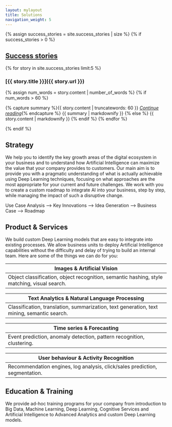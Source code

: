```yaml
---
layout: mylayout
title: Solutions
navigation_weight: 5
---
```


{% assign success_stories = site.success_stories | size %}
{% if success_stories > 0 %}

## [Success stories](/success_stories.html)

{% for story in site.success_stories limit:5 %}
### [{{ story.title }}]({{ story.url }})
{% assign num_words = story.content | number_of_words %}
{% if num_words > 60 %}

{% capture summary %}{{ story.content | truncatewords: 60 }} 
<em><a href="{{ story.url }}">Continue reading</a></em>{% endcapture %}
{{ summary | markdownify }} 
{% else %}
{{ story.content | markdownify }}
{% endif %}
{% endfor %}

{% endif %}

## Strategy

We help you to identify the key growth areas of the digital ecosystem in your business and to understand how Artificial Intelligence can maximize the value that your company provides to customers. Our main aim is to provide you with a pragmatic understanding of what is actually achievable using Deep Learning techniques, focusing on what approaches are the most appropriate for your current and future challenges. We work with you to create a custom roadmap to integrate AI into your business, step by step, while managing the impact of such a disruptive change.

<div class="slogan">
    <p>Use Case Analysis ⟶ Key Innovations ⟶ Idea Generation ⟶ Business Case ⟶ Roadmap</p>
</div>
 
## Product & Services

We build custom Deep Learning models that are easy to integrate into existing processes. We allow business units to deploy Artificial Intelligence capabilities without the difficulty and delay of trying to build an internal team. Here are some of the things we can do for you:

| Images & Artificial Vision |
|-|
| Object classification, object recognition, semantic hashing, style matching, visual search. |


| Text Analytics & Natural Language Processing |
|-|
| Classification, translation, summarization, text generation, text mining, semantic search. |


| Time series & Forecasting |
|-|
| Event prediction, anomaly detection, pattern recognition, clustering. |


| User behaviour & Activity Recognition |
|-|
| Recommendation engines, log analysis, click/sales prediction, segmentation. |

## Education & Training

We provide ad-hoc training programs for your company from introduction to Big Data, Machine Learning, Deep Learning, Cognitive Services and Artificial Intelligence to Advanced Analytics and custom Deep Learning models.
